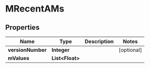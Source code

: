 # MRecentAMs

## Properties
Name | Type | Description | Notes
------------ | ------------- | ------------- | -------------
**versionNumber** | **Integer** |  |  [optional]
**mValues** | **List&lt;Float&gt;** |  | 
